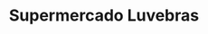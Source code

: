 ---
title: "Supermercado Luvebras"
url: /caracas/supermercado-luvebras-av-romulo-gallegos/
shop: Supermarkt
---